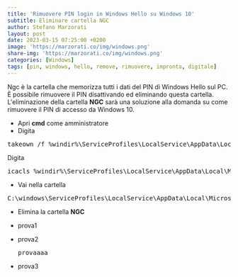 ```yaml
---
title: 'Rimuovere PIN login in Windows Hello su Windows 10'
subtitle: Eliminare cartella NGC
author: Stefano Marzorati
layout: post
date: 2023-03-15 07:25:00 +0200
image: 'https://marzorati.co/img/windows.png'
share-img: 'https://marzorati.co/img/windows.png'
categories: [Windows]
tags: [pin, windows, hello, remove, rimuovere, impronta, digitale]
---
```

Ngc è la cartella che memorizza tutti i dati del PIN di Windows Hello sul PC.   
È possibile rimuovere il PIN disattivando ed eliminando questa cartella.   
L'eliminazione della cartella **NGC** sarà una soluzione alla domanda su come rimuovere il PIN di accesso da Windows 10.   

- Apri **cmd** come amministratore   
- Digita   
<pre>takeown /f %windir%\ServiceProfiles\LocalService\AppData\Local\Microsoft\NGC /R</pre>
Digita
<pre>icacls %windir%\ServiceProfiles\LocalService\AppData\Local\Microsoft\NGC /grant administrators:F /t</pre>
- Vai nella cartella
<pre>C:\windows\ServiceProfiles\LocalService\AppData\Local\Microsoft</pre>
- Elimina la cartella **NGC**

- prova1
- prova2 <pre>provaaaa</pre>
- prova3

